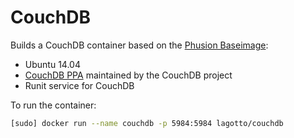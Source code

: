 # CouchDB

Builds a CouchDB container based on the [Phusion Baseimage](https://github.com/phusion/baseimage-docker):

* Ubuntu 14.04
* [CouchDB PPA](https://launchpad.net/~couchdb/+archive/ubuntu/stable) maintained by the CouchDB project
* Runit service for CouchDB

To run the container:

```sh
[sudo] docker run --name couchdb -p 5984:5984 lagotto/couchdb
```
